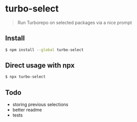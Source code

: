 # turbo-select

> Run Turborepo on selected packages via a nice prompt

## Install

```bash
$ npm install --global turbo-select
```

## Direct usage with npx
```bash
$ npx turbo-select
```


## Todo
- storing previous selections
- better readme
- tests
